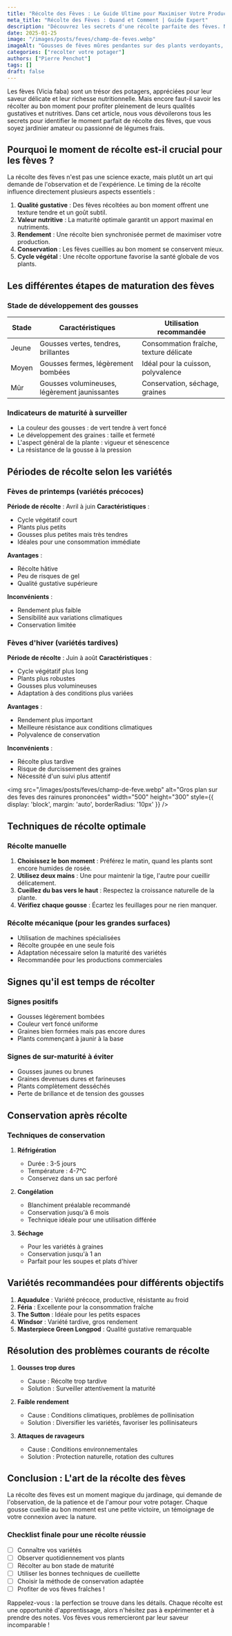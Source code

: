 ```yaml
---
title: "Récolte des Fèves : Le Guide Ultime pour Maximiser Votre Production"
meta_title: "Récolte des Fèves : Quand et Comment | Guide Expert"
description: "Découvrez les secrets d'une récolte parfaite des fèves. Notre guide complet vous aide à identifier le moment idéal pour cueillir vos fèves et préserver leur qualité gustative."
date: 2025-01-25
image: "/images/posts/feves/champ-de-feves.webp"
imageAlt: "Gousses de fèves mûres pendantes sur des plants verdoyants, illustrant une récolte abondante et prometteuse"
categories: ["recolter votre potager"]
authors: ["Pierre Penchot"]
tags: []
draft: false
---
```


Les fèves (Vicia faba) sont un trésor des potagers, appréciées pour leur saveur délicate et leur richesse nutritionnelle. Mais encore faut-il savoir les récolter au bon moment pour profiter pleinement de leurs qualités gustatives et nutritives. Dans cet article, nous vous dévoilerons tous les secrets pour identifier le moment parfait de récolte des fèves, que vous soyez jardinier amateur ou passionné de légumes frais.

## Pourquoi le moment de récolte est-il crucial pour les fèves ?

La récolte des fèves n'est pas une science exacte, mais plutôt un art qui demande de l'observation et de l'expérience. Le timing de la récolte influence directement plusieurs aspects essentiels :

1. **Qualité gustative** : Des fèves récoltées au bon moment offrent une texture tendre et un goût subtil.
2. **Valeur nutritive** : La maturité optimale garantit un apport maximal en nutriments.
3. **Rendement** : Une récolte bien synchronisée permet de maximiser votre production.
4. **Conservation** : Les fèves cueillies au bon moment se conservent mieux.
5. **Cycle végétal** : Une récolte opportune favorise la santé globale de vos plants.

## Les différentes étapes de maturation des fèves

### Stade de développement des gousses

| Stade | Caractéristiques | Utilisation recommandée |
|-------|-----------------|-------------------------|
| Jeune | Gousses vertes, tendres, brillantes | Consommation fraîche, texture délicate |
| Moyen | Gousses fermes, légèrement bombées | Idéal pour la cuisson, polyvalence |
| Mûr | Gousses volumineuses, légèrement jaunissantes | Conservation, séchage, graines |

### Indicateurs de maturité à surveiller

- La couleur des gousses : de vert tendre à vert foncé
- Le développement des graines : taille et fermeté
- L'aspect général de la plante : vigueur et sénescence
- La résistance de la gousse à la pression

## Périodes de récolte selon les variétés

### Fèves de printemps (variétés précoces)

**Période de récolte** : Avril à juin
**Caractéristiques** :
- Cycle végétatif court
- Plants plus petits
- Gousses plus petites mais très tendres
- Idéales pour une consommation immédiate

**Avantages** :
- Récolte hâtive
- Peu de risques de gel
- Qualité gustative supérieure

**Inconvénients** :
- Rendement plus faible
- Sensibilité aux variations climatiques
- Conservation limitée

### Fèves d'hiver (variétés tardives)

**Période de récolte** : Juin à août
**Caractéristiques** :
- Cycle végétatif plus long
- Plants plus robustes
- Gousses plus volumineuses
- Adaptation à des conditions plus variées

**Avantages** :
- Rendement plus important
- Meilleure résistance aux conditions climatiques
- Polyvalence de conservation

**Inconvénients** :
- Récolte plus tardive
- Risque de durcissement des graines
- Nécessité d'un suivi plus attentif

<img src="/images/posts/feves/champ-de-feve.webp" alt="Gros plan sur des feves des rainures prononcées" width="500" height="300" style={{ display: 'block', margin: 'auto', borderRadius: '10px' }} />

## Techniques de récolte optimale

### Récolte manuelle

1. **Choisissez le bon moment** : Préférez le matin, quand les plants sont encore humides de rosée.
2. **Utilisez deux mains** : Une pour maintenir la tige, l'autre pour cueillir délicatement.
3. **Cueillez du bas vers le haut** : Respectez la croissance naturelle de la plante.
4. **Vérifiez chaque gousse** : Écartez les feuillages pour ne rien manquer.

### Récolte mécanique (pour les grandes surfaces)

- Utilisation de machines spécialisées
- Récolte groupée en une seule fois
- Adaptation nécessaire selon la maturité des variétés
- Recommandée pour les productions commerciales

## Signes qu'il est temps de récolter

### Signes positifs
- Gousses légèrement bombées
- Couleur vert foncé uniforme
- Graines bien formées mais pas encore dures
- Plants commençant à jaunir à la base

### Signes de sur-maturité à éviter
- Gousses jaunes ou brunes
- Graines devenues dures et farineuses
- Plants complètement desséchés
- Perte de brillance et de tension des gousses

## Conservation après récolte

### Techniques de conservation

1. **Réfrigération**
   - Durée : 3-5 jours
   - Température : 4-7°C
   - Conservez dans un sac perforé

2. **Congélation**
   - Blanchiment préalable recommandé
   - Conservation jusqu'à 6 mois
   - Technique idéale pour une utilisation différée

3. **Séchage**
   - Pour les variétés à graines
   - Conservation jusqu'à 1 an
   - Parfait pour les soupes et plats d'hiver

## Variétés recommandées pour différents objectifs

1. **Aquadulce** : Variété précoce, productive, résistante au froid
2. **Féria** : Excellente pour la consommation fraîche
3. **The Sutton** : Idéale pour les petits espaces
4. **Windsor** : Variété tardive, gros rendement
5. **Masterpiece Green Longpod** : Qualité gustative remarquable

## Résolution des problèmes courants de récolte

1. **Gousses trop dures**
   - Cause : Récolte trop tardive
   - Solution : Surveiller attentivement la maturité

2. **Faible rendement**
   - Cause : Conditions climatiques, problèmes de pollinisation
   - Solution : Diversifier les variétés, favoriser les pollinisateurs

3. **Attaques de ravageurs**
   - Cause : Conditions environnementales
   - Solution : Protection naturelle, rotation des cultures

## Conclusion : L'art de la récolte des fèves

La récolte des fèves est un moment magique du jardinage, qui demande de l'observation, de la patience et de l'amour pour votre potager. Chaque gousse cueillie au bon moment est une petite victoire, un témoignage de votre connexion avec la nature.

### Checklist finale pour une récolte réussie

- [ ] Connaître vos variétés
- [ ] Observer quotidiennement vos plants
- [ ] Récolter au bon stade de maturité
- [ ] Utiliser les bonnes techniques de cueillette
- [ ] Choisir la méthode de conservation adaptée
- [ ] Profiter de vos fèves fraîches !

Rappelez-vous : la perfection se trouve dans les détails. Chaque récolte est une opportunité d'apprentissage, alors n'hésitez pas à expérimenter et à prendre des notes. Vos fèves vous remercieront par leur saveur incomparable !